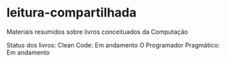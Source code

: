 # leitura-compartilhada
Materiais resumidos sobre livros conceituados da Computação

Status dos livros:
Clean Code: Em andamento
O Programador Pragmático: Em andamento
